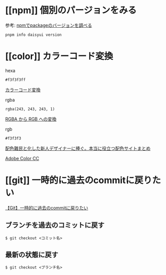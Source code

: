 # [[npm]] 個別のパージョンをみる
参考:  [npmでpackageのバージョンを調べる](https://blog.katsubemakito.net/nodejs/npm_info_version)

``` shell
pnpm info daisyui version
```

# [[color]] カラーコード変換
hexa
```
#f3f3f3ff
```

[カラーコード変換](https://web-toolbox.dev/tools/color-converter)

rgba
```
rgba(243, 243, 243, 1)
```

  
[RGBA から RGB への変換](https://www.oh-benri-tools.com/tools/color/rgb-to-rgba)

rgb
```
#f3f3f3
```


[配色難民と化した新人デザイナーに捧ぐ。本当に役立つ配色サイトまとめ](https://liginc.co.jp/399974)

[Adobe Color CC](https://color.adobe.com/ja/explore/?filter=most-popular&time=month)

# [[git]] 一時的に過去のcommitに戻りたい

[【Git】一時的に過去のcommitに戻りたい](https://qiita.com/yu_andante/items/866e45d771b28cf05bf2)
## ブランチを過去のコミットに戻す

```
$ git checkout <コミット名>
```

## 最新の状態に戻す

```
$ git checkout <ブランチ名>
```